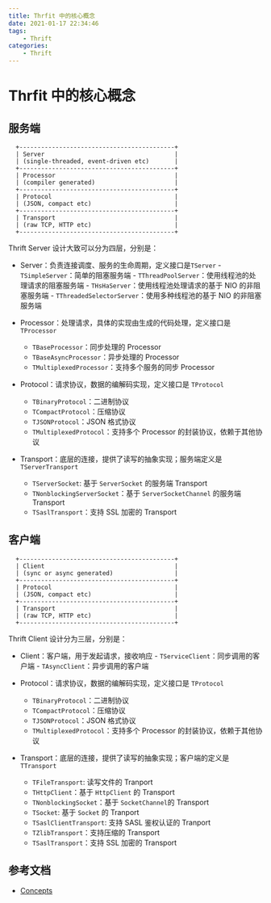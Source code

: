 ```yaml
---
title: Thrfit 中的核心概念
date: 2021-01-17 22:34:46
tags:
    - Thrift
categories: 
    - Thrift
---
```


# Thrfit 中的核心概念

## 服务端

```
  +-------------------------------------------+
  | Server                                    |
  | (single-threaded, event-driven etc)       |
  +-------------------------------------------+
  | Processor                                 |
  | (compiler generated)                      |
  +-------------------------------------------+
  | Protocol                                  |
  | (JSON, compact etc)                       |
  +-------------------------------------------+
  | Transport                                 |
  | (raw TCP, HTTP etc)                       |
  +-------------------------------------------+
```

Thrift Server 设计大致可以分为四层，分别是：

- Server：负责连接调度、服务的生命周期，定义接口是`TServer`
		- `TSimpleServer`：简单的阻塞服务端
		- `TThreadPoolServer`：使用线程池的处理请求的阻塞服务端
		- `THsHaServer`：使用线程池处理请求的基于 NIO 的非阻塞服务端
		- `TThreadedSelectorServer`：使用多种线程池的基于 NIO 的非阻塞服务端

- Processor：处理请求，具体的实现由生成的代码处理，定义接口是 `TProcessor`
	- `TBaseProcessor`：同步处理的 Processor
	- `TBaseAsyncProcessor`：异步处理的 Processor
	- `TMultiplexedProcessor`：支持多个服务的同步 Processor

- Protocol：请求协议，数据的编解码实现，定义接口是 `TProtocol`
	- `TBinaryProtocol`：二进制协议
	- `TCompactProtocol`：压缩协议
	- `TJSONProtocol`：JSON 格式协议
	- `TMultiplexedProtocol`：支持多个 Processor 的封装协议，依赖于其他协议

- Transport：底层的连接，提供了读写的抽象实现；服务端定义是 `TServerTransport`
	- `TServerSocket`: 基于 `ServerSocket` 的服务端 Transport
	- `TNonblockingServerSocket`：基于 `ServerSocketChannel` 的服务端 Transport
	- `TSaslTransport`：支持 SSL 加密的 Transport

## 客户端

```
  +-------------------------------------------+
  | Client                                    |
  | (sync or async generated)                 |
  +-------------------------------------------+
  | Protocol                                  |
  | (JSON, compact etc)                       |
  +-------------------------------------------+
  | Transport                                 |
  | (raw TCP, HTTP etc)                       |
  +-------------------------------------------+
```

Thrift Client 设计分为三层，分别是：

- Client：客户端，用于发起请求，接收响应
		- `TServiceClient`：同步调用的客户端
		- `TAsyncClient`：异步调用的客户端

- Protocol：请求协议，数据的编解码实现，定义接口是 `TProtocol`
	- `TBinaryProtocol`：二进制协议
	- `TCompactProtocol`：压缩协议
	- `TJSONProtocol`：JSON 格式协议
	- `TMultiplexedProtocol`：支持多个 Processor 的封装协议，依赖于其他协议

- Transport：底层的连接，提供了读写的抽象实现；客户端的定义是 `TTransport`
	- `TFileTransport`: 读写文件的 Tranport
	- `THttpClient`：基于 `HttpClient` 的 Transport
	- `TNonblockingSocket`：基于 `SocketChannel`的 Transport
	- `TSocket`: 基于 `Socket` 的 Tranport
	- `TSaslClientTransport`: 支持 SASL 鉴权认证的 Tranport
	- `TZlibTransport`：支持压缩的 Transport
	- `TSaslTransport`：支持 SSL 加密的 Transport



## 参考文档 

- [Concepts](https://thrift.apache.org/docs/concepts.html)